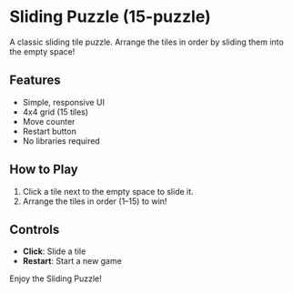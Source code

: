 # Sliding Puzzle (15-puzzle)

A classic sliding tile puzzle. Arrange the tiles in order by sliding them into the empty space!

## Features
- Simple, responsive UI
- 4x4 grid (15 tiles)
- Move counter
- Restart button
- No libraries required

## How to Play
1. Click a tile next to the empty space to slide it.
2. Arrange the tiles in order (1–15) to win!

## Controls
- **Click**: Slide a tile
- **Restart**: Start a new game

Enjoy the Sliding Puzzle!

